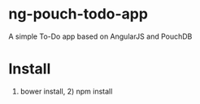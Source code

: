 ng-pouch-todo-app
=================

A simple To-Do app based on AngularJS and PouchDB

# Install
1) bower install, 2) npm install

